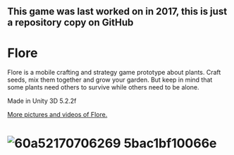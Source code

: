 ## This game was last worked on in 2017, this is just a repository copy on GitHub
# Flore

Flore is a mobile crafting and strategy game prototype about plants. Craft seeds, mix them together and grow your garden. But keep in mind that some plants need others to survive while others need to be alone.

Made in Unity 3D 5.2.2f

[More pictures and videos of Flore.](https://www.behance.net/gallery/70706269/Flore)
# ![60a52170706269 5bac1bf10066e](https://user-images.githubusercontent.com/20261143/127348675-77eaea2f-28f6-4e51-9657-b305afbe5897.png)
